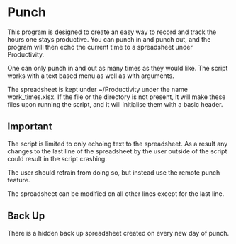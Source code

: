 # Punch

This program is designed to create an easy way to record and track the hours one stays productive. You can punch in and punch out, and the program will then echo the current time to a spreadsheet under Productivity. 

One can only punch in and out as many times as they would like. 
The script works with a text based menu as well as with arguments.

The spreadsheet is kept under ~/Productivity under the name work_times.xlsx. If the file or the directory is not present, it will make these files upon running the script, and it will initialise them with a basic header. 

## Important
The script is limited to only echoing text to the spreadsheet. As a result any changes to the last line of the spreadsheet by the user outside of the script could result in the script crashing. 

The user should refrain from doing so, but instead use the remote punch feature. 

The spreadsheet can be modified on all other lines except for the last line. 

## Back Up
There is a hidden back up spreadsheet created on every new day of punch.

